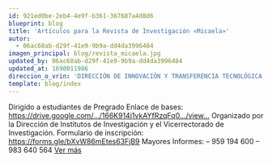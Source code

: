 ```yaml
---
id: 921ed0be-2eb4-4e9f-b361-367687a4d8d6
blueprint: blog
title: 'Artículos para la Revista de Investigación «Micaela»'
autor:
  - 06ac68ab-d29f-41e9-9b9a-dd4da3996484
imagen_principal: blog/revista_micaela.jpg
updated_by: 06ac68ab-d29f-41e9-9b9a-dd4da3996484
updated_at: 1690011986
direccion_o_vrin: 'DIRECCIÓN DE INNOVACIÓN Y TRANSFERENCIA TECNOLÓGICA'
template: blog/index
---
```

Dirigido a estudiantes de Pregrado Enlace de bases: https://drive.google.com/…/166K914j1vkAYfRzqFq0…/view… Organizado por la Dirección de Institutos de Investigación y el Vicerrectorado de Investigación. Formulario de inscripción: https://forms.gle/bXvW86mEtes63FjB9 Mayores Informes: – 959 194 600 – 983 640 564 [Ver más](https://vrin.unamba.edu.pe/eventos)